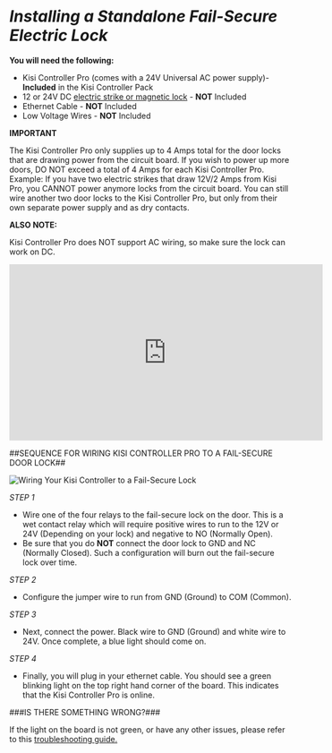 
# *Installing a Standalone Fail-Secure Electric Lock* #

**You will need the following:**

* Kisi Controller Pro (comes with a 24V Universal AC power supply)- **Included** in the Kisi Controller Pack
* 12 or 24V DC [electric strike or magnetic lock](https://www.getkisi.com/guides/electronic-locks) - **NOT** Included
* Ethernet Cable - **NOT** Included
* Low Voltage Wires - **NOT** Included

**IMPORTANT**

The Kisi Controller Pro only supplies up to 4 Amps total for the door locks that are drawing power from the circuit board. If you wish to power up more doors, DO NOT exceed a total of 4 Amps for each Kisi Controller Pro.
Example: If you have two electric strikes that draw 12V/2 Amps from Kisi Pro, you CANNOT power anymore locks from the circuit board. You can still wire another two door locks to the Kisi Controller Pro, but only from their own separate power supply and as dry contacts.

**ALSO NOTE:**

Kisi Controller Pro does NOT support AC wiring, so make sure the lock can work on DC.

<iframe width="560" height="315" src="https://www.youtube.com/embed/AR7dXvml0TE" frameborder="0" allow="accelerometer; autoplay; encrypted-media; gyroscope; picture-in-picture" allowfullscreen></iframe>


##SEQUENCE FOR WIRING KISI CONTROLLER PRO TO A FAIL-SECURE DOOR LOCK##

![Wiring Your Kisi Controller to a Fail-Secure Lock](https://help.kisi.io/hc/article_attachments/360052318854/Standalone_fail_secure_electric_lock.PNG)

*STEP 1*

 * Wire one of the four relays to the fail-secure lock on the door. This is a wet contact relay which will require positive wires to run to the 12V or 24V (Depending on your lock) and negative to NO (Normally Open).
 * Be sure that you do **NOT** connect the door lock to GND and NC (Normally Closed). Such a configuration will burn out the fail-secure lock over time.

*STEP 2*

 * Configure the jumper wire to run from GND (Ground) to COM (Common).

*STEP 3*

 * Next, connect the power. Black wire to GND (Ground) and white wire to 24V. Once complete, a blue light should come on.

*STEP 4*

 * Finally, you will plug in your ethernet cable. You should see a green blinking light on the top right hand corner of the board. This indicates that the Kisi Controller Pro is online.

###IS THERE SOMETHING WRONG?###

If the light on the board is not green, or have any other issues, please refer to this [troubleshooting guide.](https://help.kisi.io/hc/en-us/articles/115009339068-Network-Settings-for-Controller-Pro-)
